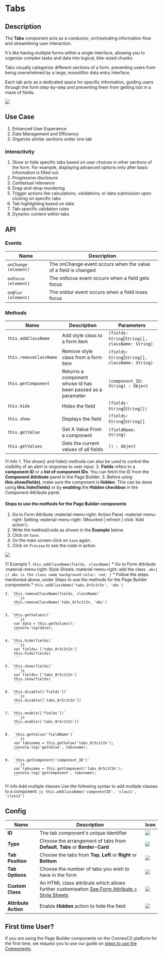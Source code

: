 # Tabs

## Description

The **Tabs** component acts as a conductor, orchestrating information flow and streamlining user interaction.

It's like having multiple forms within a single interface, allowing you to organize complex tasks and data into logical, bite-sized chunks.

Tabs visually categorize different sections of a form, preventing users from being overwhelmed by a large, monolithic data entry interface.

Each tab acts as a dedicated space for specific information, guiding users through the form step-by-step and preventing them from getting lost in a maze of fields.

<img src= "/apps/components/img/tabs.png">

## Use Case

1. Enhanced User Experience
2. Data Management and Efficiency
3. Organize similar sections under one tab

### Interactivity

1. Show or hide specific tabs based on user choices in other sections of the form. For example, displaying advanced options only after basic information is filled out.
2. Progressive disclosure
3. Contextual relevance
4. Drag-and-drop reordering
5. Trigger actions like calculations, validations, or data submission upon clicking on specific tabs
6. Tab highlighting based on data
7. Tab-specific validation rules
8. Dynamic content within tabs

## API

### Events

| **Name**| **Description**|
|---------|----------------|
|`onChange (element)`| The onChange event occurs when the value of a field is changed|
|`onFocus (element)`| The onfocus event occurs when a field gets focus|
|`onBlur (element)`| The onblur event occurs when a field loses focus|

### Methods

| **Name**| **Description**|**Parameters**|
|---------|----------------|--------------|
|`this.addClassName`|Add style class to a form item|`(fields: String`&#124;`String[], className: String)`|
|`this.removeClassName`|Remove style class from a form item|`(fields: String`&#124;`String[], className: String)`|
|`this.getComponent`|Returns a component whose id has been passed as a parameter|`(component_ID: String) : Object`|
|`this.hide`|Hides the field|`(fields: String`&#124;`String[])`|
|`this.show`|Displays the field|`(fields: String`&#124;`String[]`|
|`this.getValue`|Get A Value From a component|`(fieldName: String)`|
|`this.getValues`|Gets the current values of all fields|`() : Object`|

!!! Info
    1. The show() and hide() methods can also be used to control the visibility of an alert in response to user input.
    2. **Fields** refers to a **component ID** or a **list of component IDs**. You can fetch the ID from the **Component Attribute** panel in the Page Builder.
    3. Before using **this.show(fields)**, make sure the component is **hidden**. This can be done using **this.hide(fields)** or by **enabling** the **Hidden checkbox** in the Component Attribute panel.

#### Steps to use the methods for the Page Builder components

1. Go to Form Attribute :material-menu-right: Action Panel :material-menu-right: Setting :material-menu-right: (Mounted | refresh | click 'Add action').
2. Write the method/code as shown in the **Example** below.
3. Click on `Save`.
4. On the main screen click on `Save` again.
5. Click on `Preview` to see the code in action.
<img src= "/apps/components/img/tabs1.png">

!!! Example
    1. `this.addClassName(fields, className)`
          * Go to Form Attribute :material-menu-right: Style Sheets :material-menu-right: add the class
            ```
            .abc{ // abc is the class name
            background-color: red;
            }
            ```
          * Follow the steps mentioned above, under Steps to use the methods for the Page Builder components
          * ```
            this.addClassName('tabs_8r5c1t2n', 'abc')
            ```

    2. `this.removeClassName(fields, className)`
        ```js
        this.removeClassName('tabs_8r5c1t2n, 'abc')
        ```
    
    3. `this.getValues()`
        ```js
        var data = this.getValues();
        console.log(data);
        ```
    
    4. `this.hide(fields)`
        ```js
        var fields= ['tabs_8r5c1t2n']
        this.hide(fields)
        ```
    
    5. `this.show(fields)`
        ```js
        var fields= ['tabs_8r5c1t2n']
        this.show(fields)
        ```
    
    6. `this.disable(['fields'])`
        ```js
        this.disable(['tabs_8r5c1t2n'])
        ```
    
    7. `this.enable(['fields'])`
        ```js
        this.enable(['tabs_8r5c1t2n'])
        ```
    
    8.  `this.getValue('fieldName')`
        ```js
        var tabsname = this.getValue('tabs_8r5c1t2n');
        console.log('getValue', tabsname);
        ```
    
    9.  `this.getComponent('component_ID')`
        ```js
        var tabsname = this.getComponent('tabs_8r5c1t2n');
        console.log('getComponent', tabsname);
        ```
!!! info Add multiple classes
    Use the following syntax to add multiple classes to a component:
    ```js
    this.addClassName('componentID', 'class1', 'class2')
    ```

## Config

| **Name**|**Description**|**Icon**|
|---------|---------------|--------|
|**ID**| The tab component's unique identifier|<img src= "/apps/components/img/input_id.png">|
|**Type**|Choose the arrangement of tabs from **Default**, **Tabs** or **Border-Card**|<img src= "/apps/components/img/tabs_type.png">|
|**Tab Position**|Choose the tabs from **Top**, **Left** or **Right** or **Bottom**|<img src= "/apps/components/img/tabs_type.png">|
|**Tab Options**|Choose the number of tabs you wish to have in the form|<img src= "/apps/components/img/tabs_options.png">|
|**Custom Class**| An HTML class attribute which allows further customisation [See Form Attribute > Style Sheets](https://bani-appsection--connexcs-docs.netlify.app/apps/page-builder/#form-attribute)|<img src= "/apps/components/img/input_customclass.png">|
|**Attribute Action**| Enable **Hidden** action to hide the field|<img src= "/apps/components/img/alert_arrtibuteaction.png">|

## First time User?

If you are using the Page Builder components on the ConnexCS platform for the first time, we request you to use our guide on <a href="https://bani-appsection--connexcs-docs.netlify.app/apps/page-builder/#steps-to-use-components-in-the-page-builder" target="_blank">steps to use the Components</a>.